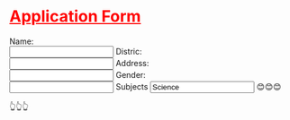 <html>
<body>
<form>
<h1 style="color:red;"> <u>Application Form</u></h1>
Name:<br>
<input type="text">
Distric:<br>
<input type="text">
Address: <br>
<input type ="text">
Gender:<br>
<input type="radio ">
Subjects
<input type= "check box" value="Science">
😊😊😊
</form>
</body>
</html>
👆👆👆
